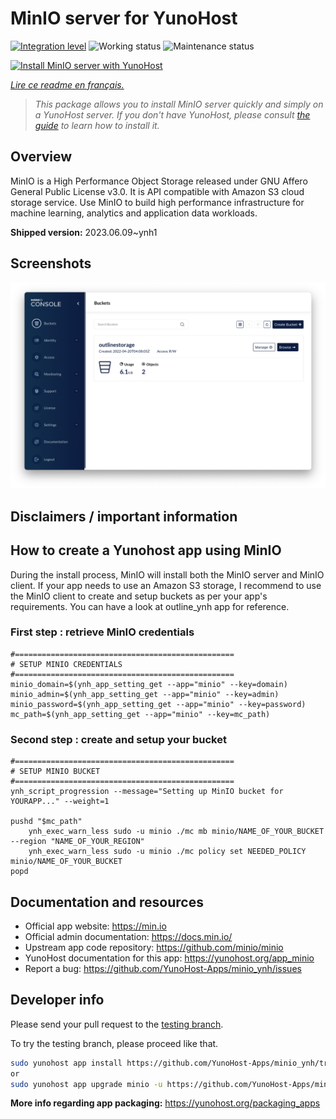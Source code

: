 <!--
N.B.: This README was automatically generated by https://github.com/YunoHost/apps/tree/master/tools/README-generator
It shall NOT be edited by hand.
-->

# MinIO server for YunoHost

[![Integration level](https://dash.yunohost.org/integration/minio.svg)](https://dash.yunohost.org/appci/app/minio) ![Working status](https://ci-apps.yunohost.org/ci/badges/minio.status.svg) ![Maintenance status](https://ci-apps.yunohost.org/ci/badges/minio.maintain.svg)

[![Install MinIO server with YunoHost](https://install-app.yunohost.org/install-with-yunohost.svg)](https://install-app.yunohost.org/?app=minio)

*[Lire ce readme en français.](./README_fr.md)*

> *This package allows you to install MinIO server quickly and simply on a YunoHost server.
If you don't have YunoHost, please consult [the guide](https://yunohost.org/#/install) to learn how to install it.*

## Overview

MinIO is a High Performance Object Storage released under GNU Affero General Public License v3.0. It is API compatible with Amazon S3 cloud storage service. Use MinIO to build high performance infrastructure for machine learning, analytics and application data workloads.


**Shipped version:** 2023.06.09~ynh1

## Screenshots

![Screenshot of MinIO server](./doc/screenshots/minio-browser.png)

## Disclaimers / important information

## How to create a Yunohost app using MinIO
During the install process, MinIO will install both the MinIO server and MinIO client.
If your app needs to use an Amazon S3 storage, I recommend to use the MinIO client to create and setup buckets as per your app's requirements. You can have a look at outline_ynh app for reference.

### First step : retrieve MinIO credentials
```
#=================================================
# SETUP MINIO CREDENTIALS
#=================================================
minio_domain=$(ynh_app_setting_get --app="minio" --key=domain)
minio_admin=$(ynh_app_setting_get --app="minio" --key=admin)
minio_password=$(ynh_app_setting_get --app="minio" --key=password)
mc_path=$(ynh_app_setting_get --app="minio" --key=mc_path)
```

### Second step : create and setup your bucket
```
#=================================================
# SETUP MINIO BUCKET
#=================================================
ynh_script_progression --message="Setting up MinIO bucket for YOURAPP..." --weight=1

pushd "$mc_path"
	ynh_exec_warn_less sudo -u minio ./mc mb minio/NAME_OF_YOUR_BUCKET --region "NAME_OF_YOUR_REGION"
	ynh_exec_warn_less sudo -u minio ./mc policy set NEEDED_POLICY minio/NAME_OF_YOUR_BUCKET
popd
```
## Documentation and resources

* Official app website: <https://min.io>
* Official admin documentation: <https://docs.min.io/>
* Upstream app code repository: <https://github.com/minio/minio>
* YunoHost documentation for this app: <https://yunohost.org/app_minio>
* Report a bug: <https://github.com/YunoHost-Apps/minio_ynh/issues>

## Developer info

Please send your pull request to the [testing branch](https://github.com/YunoHost-Apps/minio_ynh/tree/testing).

To try the testing branch, please proceed like that.

``` bash
sudo yunohost app install https://github.com/YunoHost-Apps/minio_ynh/tree/testing --debug
or
sudo yunohost app upgrade minio -u https://github.com/YunoHost-Apps/minio_ynh/tree/testing --debug
```

**More info regarding app packaging:** <https://yunohost.org/packaging_apps>
